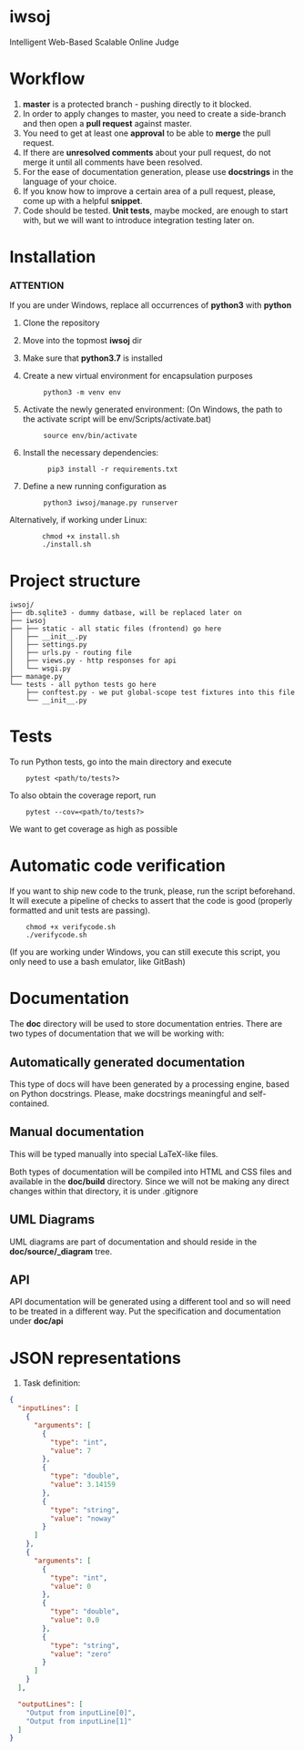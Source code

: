 # iwsoj
Intelligent Web-Based Scalable Online Judge

# Workflow
1. **master** is a protected branch - pushing directly to it blocked.
2. In order to apply changes to master, you need to create a side-branch and then open a **pull request** against master.
3. You need to get at least one **approval** to be able to **merge** the pull request.
4. If there are **unresolved comments** about your pull request, do not merge it until all comments have been resolved.
5. For the ease of documentation generation, please use **docstrings** in the language of your choice.
6. If you know how to improve a certain area of a pull request, please, come up with a helpful **snippet**.
7. Code should be tested. **Unit tests**, maybe mocked, are enough to start with, but we will want to introduce integration testing later on.

# Installation

### ATTENTION
If you are under Windows, replace all occurrences of **python3** with **python**

1. Clone the repository
2. Move into the topmost **iwsoj** dir
3. Make sure that **python3.7** is installed
4. Create a new virtual environment for encapsulation purposes
  
            python3 -m venv env

5. Activate the newly generated environment: 
(On Windows, the path to the activate script will be env/Scripts/activate.bat)

            source env/bin/activate
            
6. Install the necessary dependencies:
            
             pip3 install -r requirements.txt
             
7. Define a new running configuration as 

            python3 iwsoj/manage.py runserver
            
Alternatively, if working under Linux:

            chmod +x install.sh
            ./install.sh
            
 # Project structure
``` 
iwsoj/
├── db.sqlite3 - dummy datbase, will be replaced later on
├── iwsoj
├── ├── static - all static files (frontend) go here
│   ├── __init__.py
│   ├── settings.py
│   ├── urls.py - routing file
│   ├── views.py - http responses for api
│   └── wsgi.py
├── manage.py
└── tests - all python tests go here
    ├── conftest.py - we put global-scope test fixtures into this file
    └── __init__.py
```

# Tests
To run Python tests, go into the main directory and execute

        pytest <path/to/tests?>
        
To also obtain the coverage report, run 

        pytest --cov=<path/to/tests?>
        
We want to get coverage as high as possible
        
 
# Automatic code verification
If you want to ship new code to the trunk, please, run the script beforehand. It will execute a pipeline of checks to assert that the code is good (properly formatted and unit tests are passing). 

        chmod +x verifycode.sh
        ./verifycode.sh
        
(If you are working under Windows, you can still execute this script, you only need to use a bash emulator, like GitBash)


# Documentation
The **doc** directory will be used to store documentation entries. There are two types of documentation that we will be working with:

## Automatically generated documentation
This type of docs will have been generated by a processing engine, based on Python docstrings. 
Please, make docstrings meaningful and self-contained.

## Manual documentation
This will be typed manually into special LaTeX-like files.

Both types of documentation will be compiled into HTML and CSS files and available in the **doc/build** directory.
Since we will not be making any direct changes within that directory, it is under .gitignore

## UML Diagrams
UML diagrams are part of documentation and should reside in the **doc/source/_diagram** tree.

## API
API documentation will be generated using a different tool and so will need to be treated in a different way.
Put the specification and documentation under **doc/api**

# JSON representations
1. Task definition:
```json
{
  "inputLines": [
    {
      "arguments": [
        {
          "type": "int",
          "value": 7
        },
        {
          "type": "double",
          "value": 3.14159
        },
        {
          "type": "string",
          "value": "noway"
        }
      ]
    },
    {
      "arguments": [
        {
          "type": "int",
          "value": 0
        },
        {
          "type": "double",
          "value": 0.0
        },
        {
          "type": "string",
          "value": "zero"
        }
      ]
    }
  ],

  "outputLines": [
    "Output from inputLine[0]",
    "Output from inputLine[1]"
  ]
}
```
